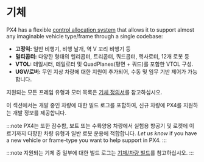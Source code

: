 # 기체

PX4 has a flexible [control allocation system](../concept/control_allocation.md) that allows it to support almost any imaginable vehicle type/frame through a single codebase:

- **고정익:** 일반 비행기, 비행 날개, 역 V 꼬리 비행기 등
- **멀티콥터:** 다양한 형태의 헬리콥터, 트리콥터, 쿼드콥터, 헥사로터, 12개 로봇 등
- **VTOL:** 테일시터, 테일로터 및 QuadPlanes(평면 + 쿼드)를 포함한 VTOL 구성.
- **UGV/로버:** 무인 지상 차량에 대한  지원이 추가되어, 수동 및 임무 기반 제어가 가능합니다.

지원되는 모든 프레임 유형과 모터 목록은 [기체 정의서](../airframes/airframe_reference.md)를 참고하십시오.

이 섹션에서는 개발 중인 차량에 대한 빌드 로그를 포함하여, 신규 차량에 PX4를 지원하는 개발 정보를 제공합니다.

:::note PX4는 또한 잠수함, 보트 또는 수륙양용 차량에서 실험용 항공기 및 로켓에 이르기까지 다향한 차량 유형과 일반 로봇 운용에 적합합니다. _Let us know_ if you have a new vehicle or frame-type you want to help support in PX4.
:::

:::note
지원되는 기체 중 일부에 대한 빌드 로그는 [ 기체/차량 빌드](../airframes/README.md)를 참고하십시오.
:::
